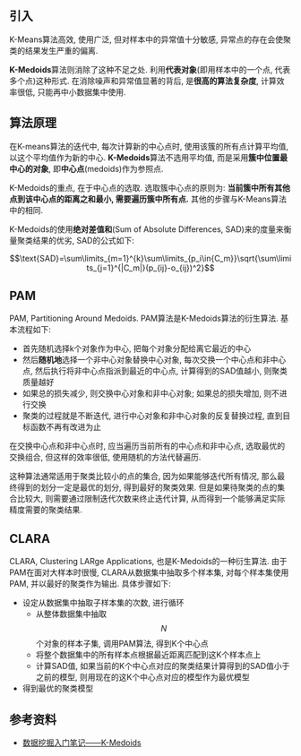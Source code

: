 ## 引入

K-Means算法高效, 使用广泛, 但对样本中的异常值十分敏感, 异常点的存在会使聚类的结果发生严重的偏离.

**K-Medoids**算法则消除了这种不足之处. 利用**代表对象**(即用样本中的一个点, 代表多个点)这种形式. 在消除噪声和异常值显著的背后, 是**很高的算法复杂度**, 计算效率很低, 只能再中小数据集中使用.

## 算法原理

在K-means算法的迭代中, 每次计算新的中心点时, 使用该簇的所有点计算平均值, 以这个平均值作为新的中心. **K-Medoids**算法不选用平均值, 而是采用**簇中位置最中心的对象**, 即**中心点**(medoids)作为参照点.

K-Medoids的重点, 在于中心点的选取. 选取簇中心点的原则为: **当前簇中所有其他点到该中心点的距离之和最小, 需要遍历簇中所有点.** 其他的步骤与K-Means算法中的相同.

K-Medoids的使用**绝对差值和**(Sum of Absolute Differences, SAD)来的度量来衡量聚类结果的优劣, SAD的公式如下:

$$\text{SAD}=\sum\limits_{m=1}^{k}\sum\limits_{p_i\in{C_m}}\sqrt{\sum\limits_{j=1}^{|C_m|}(p_{ij}-o_{ij})^2}$$

## PAM

PAM, Partitioning Around Medoids. PAM算法是K-Medoids算法的衍生算法. 基本流程如下:

- 首先随机选择k个对象作为中心, 把每个对象分配给离它最近的中心
- 然后**随机地**选择一个非中心对象替换中心对象, 每次交换一个中心点和非中心点, 然后执行将非中心点指派到最近的中心点, 计算得到的SAD值越小, 则聚类质量越好
- 如果总的损失减少, 则交换中心对象和非中心对象; 如果总的损失增加, 则不进行交换
- 聚类的过程就是不断迭代, 进行中心对象和非中心对象的反复替换过程, 直到目标函数不再有改进为止

在交换中心点和非中心点时, 应当遍历当前所有的中心点和非中心点, 选取最优的交换组合, 但这样的效率很低, 使用随机的方法代替遍历.

这种算法通常适用于聚类比较小的点的集合, 因为如果能够迭代所有情况, 那么最终得到的划分一定是最优的划分, 得到最好的聚类效果. 但是如果待聚类的点的集合比较大, 则需要通过限制迭代次数来终止迭代计算, 从而得到一个能够满足实际精度需要的聚类结果.

## CLARA

CLARA, Clustering LARge Applications, 也是K-Medoids的一种衍生算法. 由于PAM在面对大样本时很慢, CLARA从数据集中抽取多个样本集, 对每个样本集使用PAM, 并以最好的聚类作为输出. 具体步骤如下:

- 设定从数据集中抽取子样本集的次数, 进行循环
  - 从整体数据集中抽取$$N$$个对象的样本子集, 调用PAM算法, 得到K个中心点
  - 将整个数据集中的所有样本点根据最近距离匹配到这K个样本点上
  - 计算SAD值, 如果当前的K个中心点对应的聚类结果计算得到的SAD值小于之前的模型, 则用现在的这K个中心点对应的模型作为最优模型
- 得到最优的聚类模型

## 参考资料

- [数据挖掘入门笔记——K-Medoids](https://zhuanlan.zhihu.com/p/55163617)
